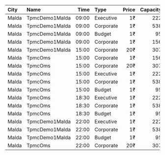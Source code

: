 | City  | Name           |  Time | Type      | Price | Capacity | Booked |
| :---- | :------------- | ----: | :-------- | ----: | -------: | -----: |
| Malda | TpmcDemo1Malda | 09:00 | Executive |    1₹ |      222 |    143 |
| Malda | TpmcDemo1Malda | 09:00 | Corporate |    1₹ |      538 |    100 |
| Malda | TpmcDemo1Malda | 09:00 | Budget    |    1₹ |       95 |     32 |
| Malda | TpmcDemo1Malda | 09:00 | Corporate |    1₹ |      156 |     26 |
| Malda | TpmcDemo1Malda | 15:00 | Corporate |   20₹ |      307 |     70 |
| Malda | TpmcOms        | 15:00 | Corporate |    1₹ |      156 |     26 |
| Malda | TpmcOms        | 15:00 | Corporate |   20₹ |      307 |     69 |
| Malda | TpmcOms        | 15:00 | Executive |    1₹ |      222 |    143 |
| Malda | TpmcOms        | 15:00 | Corporate |    1₹ |      538 |    100 |
| Malda | TpmcOms        | 15:00 | Budget    |    1₹ |       95 |     32 |
| Malda | TpmcOms        | 18:30 | Executive |    1₹ |      222 |    143 |
| Malda | TpmcOms        | 18:30 | Corporate |    1₹ |      538 |    100 |
| Malda | TpmcOms        | 18:30 | Budget    |    1₹ |       95 |     32 |
| Malda | TpmcDemo1Malda | 22:00 | Executive |    1₹ |      222 |    143 |
| Malda | TpmcDemo1Malda | 22:00 | Corporate |    1₹ |      538 |    100 |
| Malda | TpmcDemo1Malda | 22:00 | Budget    |    1₹ |       95 |     32 |
| Malda | TpmcOms        | 22:00 | Corporate |   20₹ |      307 |     69 |